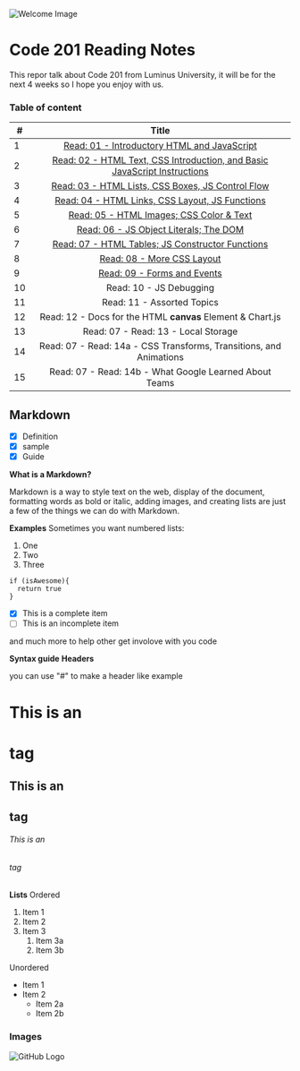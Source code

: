 ![Welcome Image](https://encrypted-tbn0.gstatic.com/images?q=tbn%3AANd9GcQFNjafs34phHpbLQyN_a0qaiqBWa0BPGWn1DF7Wb4yWHm3okLB&usqp=CAU)

# Code 201 Reading Notes

This repor talk about Code 201 from Luminus University, it will be for the next 4 weeks so I hope you enjoy with us.

### Table of content

|  #  |  Title |
| --- |:---------------------------------------------------------------------------------------:|
| 1   |  [Read: 01 - Introductory HTML and JavaScript](https://waleedafifi90.github.io/reading-notes/class-01)                                            |
| 2   |  [Read: 02 - HTML Text, CSS Introduction, and Basic JavaScript Instructions](https://waleedafifi90.github.io/reading-notes/class-02)              |
| 3   |  [Read: 03 - HTML Lists, CSS Boxes, JS Control Flow](https://waleedafifi90.github.io/reading-notes/class-03)                                    |
| 4   |  [Read: 04 - HTML Links, CSS Layout, JS Functions](https://waleedafifi90.github.io/reading-notes/class-04)                                        |
| 5   |  [Read: 05 - HTML Images; CSS Color & Text](https://waleedafifi90.github.io/reading-notes/class-05)                                               |
| 6   |  [Read: 06 - JS Object Literals; The DOM](https://waleedafifi90.github.io/reading-notes/class-06)                                                 |
| 7   |  [Read: 07 - HTML Tables; JS Constructor Functions](https://waleedafifi90.github.io/reading-notes/class-07)                                   |
| 8   |  [Read: 08 - More CSS Layout](https://waleedafifi90.github.io/reading-notes/class-08)                                                             |
| 9   |  [Read: 09 - Forms and Events](https://waleedafifi90.github.io/reading-notes/class-09)                                                            |
| 10  |  Read: 10 - JS Debugging                                                                |
| 11  |  Read: 11 - Assorted Topics	                                                            |
| 12  |  Read: 12 - Docs for the HTML **canvas** Element & Chart.js                               |
| 13  |  Read: 07 - Read: 13 - Local Storage                                                    |
| 14  |  Read: 07 - Read: 14a - CSS Transforms, Transitions, and Animations                     |
| 15  |  Read: 07 - Read: 14b - What Google Learned About Teams                                 |



## Markdown

- [x] Definition
- [x] sample
- [x] Guide

**What is a Markdown?**

Markdown is a way to style text on the web, display of the document, formatting words as bold or italic, adding images, and creating lists are just a few of the things we can do with Markdown.

**Examples**
Sometimes you want numbered lists:

1. One
2. Two
3. Three

```
if (isAwesome){
  return true
}
```

- [x] This is a complete item
- [ ] This is an incomplete item

and much more to help other get involove with you code


**Syntax guide**
__Headers__

you can use "#" to make a header like example 
# This is an <h1> tag
## This is an <h2> tag
###### This is an <h6> tag

__Lists__
Ordered
1. Item 1
1. Item 2
1. Item 3
   1. Item 3a
   1. Item 3b

Unordered
* Item 1
* Item 2
  * Item 2a
  * Item 2b
  
### Images
![GitHub Logo](https://static.rfstat.com/renderforest/images/v2/logos/renderforest-logo2.jpg)


